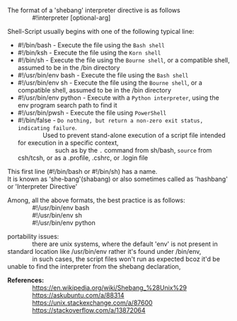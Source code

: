 The format of a 'shebang' interpreter directive is as follows  
    #!interpreter [optional-arg]  
  
Shell-Script usually begins with one of the following typical line:  
  
- #!/bin/bash - Execute the file using the `Bash shell`  
- #!/bin/ksh - Execute the file using the `Korn shell`  
- #!/bin/sh - Execute the file using the `Bourne shell`, or a compatible shell, assumed to be in the /bin directory  
- #!/usr/bin/env bash - Execute the file using the `Bash shell`  
- #!/usr/bin/env sh - Execute the file using the `Bourne shell`, or a compatible shell, assumed to be in the /bin directory  
- #!/usr/bin/env python - Execute with a `Python interpreter`, using the env program search path to find it  
- #!/usr/bin/pwsh - Execute the file using `PowerShell`  
- #!/bin/false - `Do nothing, but return a non-zero exit status, indicating failure`.   
    Used to prevent stand-alone execution of a script file intended for execution in a specific context,   
      such as by the `.` command from sh/bash, `source` from csh/tcsh, or as a .profile, .cshrc, or .login file  
  
This first line (#!/bin/bash or #!/bin/sh) has a name.   
It is known as 'she-bang'(shabang) or also sometimes called as 'hashbang' or 'Interpreter Directive'  
  
Among, all the above formats, the best practice is as follows:  
    #!/usr/bin/env bash   
    #!/usr/bin/env sh  
    #!/usr/bin/env python  
  
portability issues:  
    there are unix systems, where the default 'env' is not present in standard location like /usr/bin/env rather it's found under /bin/env,   
    in such cases, the script files won't run as expected bcoz it'd be unable to find the interpreter from the shebang declaration,  
  
**References:**  
    https://en.wikipedia.org/wiki/Shebang_%28Unix%29  
    https://askubuntu.com/a/88314  
    https://unix.stackexchange.com/a/87600  
    https://stackoverflow.com/a/13872064  
      
